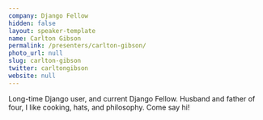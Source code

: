 ```yaml
---
company: Django Fellow
hidden: false
layout: speaker-template
name: Carlton Gibson
permalink: /presenters/carlton-gibson/
photo_url: null
slug: carlton-gibson
twitter: carltongibson
website: null
---
```


Long-time Django user, and current Django Fellow. Husband and father of four, I like cooking, hats, and philosophy. Come say hi!
